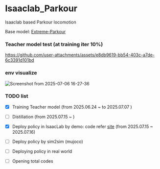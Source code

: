 # Isaaclab_Parkour
Isaaclab based Parkour locomotion 

Base model: [Extreme-Parkour](https://extreme-parkour.github.io/)


### Teacher model test (at training iter 10%)


https://github.com/user-attachments/assets/e8db9619-bb54-403c-a7de-6c3391d101bd


### env visualize 

![Screenshot from 2025-07-06 16-27-36](https://github.com/user-attachments/assets/9baa9a6c-63db-4703-ac95-f067c8f6e287)


### TODO list

* [x] Training Teacher model  (from 2025.06.24 ~ to 2025.07.07 )

* [ ] Distillation (from 2025.07.15 ~ )

* [x] Deploy policy in IsaacLab by demo: code refer [site](https://isaac-sim.github.io/IsaacLab/main/source/overview/showroom.html)  (from 2025.07.15 ~ 2025.07.16)

* [ ] Deploy policy by sim2sim (mujoco)

* [ ] Deploying policy in real world 

* [ ] Opening total codes 
